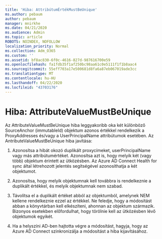 ```yaml
---
title: 'Hiba: AttribútumÉrtékMustBeUnique'
ms.author: pebaum
author: pebaum
manager: mnirkhe
ms.date: 04/21/2020
ms.audience: Admin
ms.topic: article
ROBOTS: NOINDEX, NOFOLLOW
localization_priority: Normal
ms.collection: Adm_O365
ms.custom: ''
ms.assetid: bf8ac830-6f0c-4616-827d-987616700e59
ms.openlocfilehash: fa1fdb35f1af250bc98aa61c0e5111f1f1b8aac4
ms.sourcegitcommit: 55eff703a17e500681d8fa6a87eb067019ade3cc
ms.translationtype: MT
ms.contentlocale: hu-HU
ms.lasthandoff: 04/22/2020
ms.locfileid: "43703176"
---
```

# <a name="error-attributevaluemustbeunique"></a>Hiba: AttributeValueMustBeUnique

Az AttributeValueMustBeUnique hiba leggyakoribb oka két különböző SourceAnchor (immutableId) objektum azonos értékkel rendelkezik a ProxyAddresses és/vagy a UserPrincipalName attribútumok esetében. Az AntributeValueMustBeUnique hiba javítása:
  
1. Azonosítsa a hibát okozó duplikált proxycímeket, userPrincipalName vagy más attribútumértéket. Azonosítsa azt is, hogy melyik két (vagy több) objektum érintett az ütközésben. Az Azure AD Connect Health for sync által létrehozott jelentés segítségével azonosíthatja a két objektumot.
    
2. Azonosítsa, hogy melyik objektumnak kell továbbra is rendelkeznie a duplikált értékkel, és melyik objektumnak nem szabad.
    
3. Távolítsa el a duplikált értéket abból az objektumból, amelynek NEM kellene rendelkeznie ezzel az értékkel. Ne feledje, hogy a módosítást abban a könyvtárban kell elkészíteni, ahonnan az objektum származik. Bizonyos esetekben előfordulhat, hogy törölnie kell az ütközésben lévő objektumok egyikét.
    
4. Ha a helyszíni AD-ben hajtotta végre a módosítást, hagyja, hogy az Azure AD Connect szinkronizálja a módosítást a hiba kijavításához.
    

